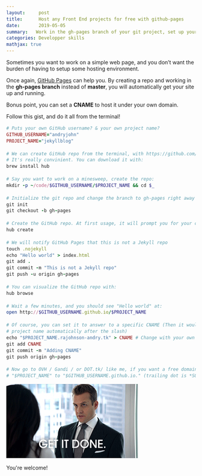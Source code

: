 ```yaml
---
layout:     post
title:      Host any Front End projects for free with github-pages
date:       2019-05-05
summary:   Work in the gh-pages branch of your git project, set up your own domain with a CNAME
categories: Developper skills
mathjax: true
---
```


Sometimes you want to work on a simple web page, and you don’t want the burden of having to setup some hosting environment.

Once again, [GitHub Pages](https://pages.github.com/) can help you. By creating a repo and working in the **gh-pages branch** instead of **master**, you will automatically get your site up and running.

Bonus point, you can set a **CNAME** to host it under your own domain.

Follow this gist, and do it all from the terminal!

```ruby
# Puts your own GitHub username? & your own project name?
GITHUB_USERNAME="andryjohn"
PROJECT_NAME="jekyllblog"

# We can create GitHub repo from the terminal, with https://github.com/github/hub
# It's really convinient. You can download it with:
brew install hub

# Say you want to work on a minesweep, create the repo:
mkdir -p ~/code/$GITHUB_USERNAME/$PROJECT_NAME && cd $_

# Initialize the git repo and change the branch to gh-pages right away
git init
git checkout -b gh-pages

# Create the GitHub repo. At first usage, it will prompt you for your credentials
hub create

# We will notify GitHub Pages that this is not a Jekyll repo
touch .nojekyll
echo "Hello world" > index.html
git add .
git commit -m "This is not a Jekyll repo"
git push -u origin gh-pages

# You can visualize the GitHub repo with:
hub browse

# Wait a few minutes, and you should see "Hello world" at:
open http://$GITHUB_USERNAME.github.io/$PROJECT_NAME

# Of course, you can set it to answer to a specific CNAME (Then it would drop the
# project name automatically after the slash)
echo "$PROJECT_NAME.rajohnson-andry.tk" > CNAME # Change with your own URL
git add CNAME
git commit -m "Adding CNAME"
git push origin gh-pages

# Now go to OVH / Gandi / or DOT.tk/ like me, if you want a free domain name , your DNS provider and record a CNAME from
# "$PROJECT_NAME" to "$GITHUB_USERNAME.github.io." (trailing dot is *SO* important)
```
![suits ](/images/giphy.gif)

You're welcome!
